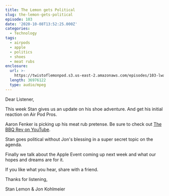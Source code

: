 ```yaml
---
title: The Lemon gets Political
slug: the-lemon-gets-political
episode: 103
date: '2020-10-08T13:52:25.000Z'
categories:
  - Technology
tags:
  - airpods
  - apple
  - politics
  - shoes
  - meat rubs
enclosure:
  url: >-
    https://twistoflemonpod.s3.us-east-2.amazonaws.com/episodes/103-lwatol-20201008.mp3
  length: 36976122
  type: audio/mpeg
---
```


Dear Listener,

This week Stan gives us an update on his shoe adventure. And get his initial reaction on Air Pod Pros.

Aaron Fenker is picking up his meat rub pretense. Be sure to check out [The BBQ Rev on YouTube](https://www.youtube.com/channel/UCggewclHIXhklyHezTmF6Sw).

Stan goes political without Jon's blessing in a super secret topic on the agenda.

Finally we talk about the Apple Event coming up next week and what our hopes and dreams are for it.

If you like what you hear, share with a friend.

Thanks for listening,

Stan Lemon & Jon Kohlmeier
